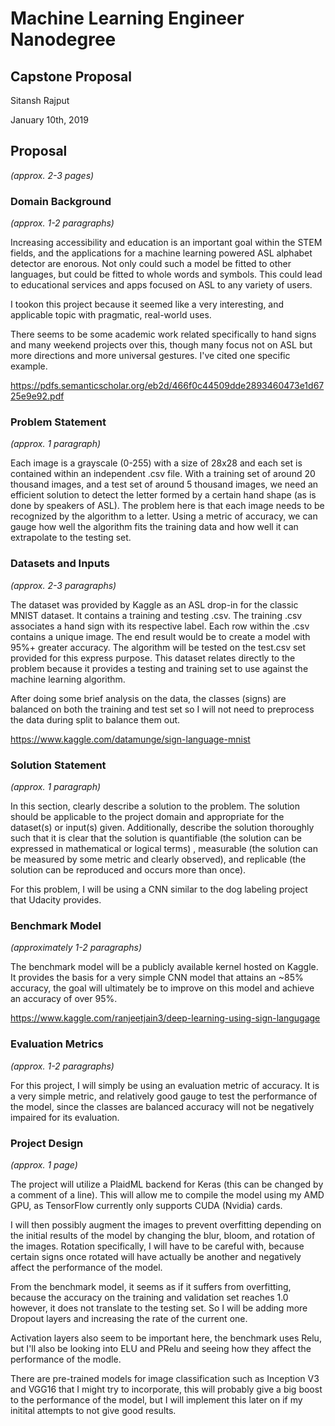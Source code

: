 # Machine Learning Engineer Nanodegree
## Capstone Proposal
Sitansh Rajput

January 10th, 2019

## Proposal
_(approx. 2-3 pages)_

### Domain Background
_(approx. 1-2 paragraphs)_

Increasing accessibility and education is an important goal within the STEM fields, and the applications for a machine learning powered ASL alphabet detector are enorous. Not only could such a model be fitted to other languages, but could be fitted to whole words and symbols. This could lead to educational services and apps focused on ASL to any variety of users. 

I tookon this project because it seemed like a very interesting, and applicable topic with pragmatic, real-world uses. 

There seems to be some academic work related specifically to hand signs and many weekend projects over this, though many focus not on ASL but more directions and more universal gestures. I've cited one specific example.

https://pdfs.semanticscholar.org/eb2d/466f0c44509dde2893460473e1d6725e9e92.pdf

### Problem Statement
_(approx. 1 paragraph)_

Each image is a grayscale (0-255) with a size of 28x28 and each set is contained within an independent .csv file. With a training set of around 20 thousand images, and a test set of around 5 thousand images, we need an efficient solution to detect the letter formed by a certain hand shape (as is done by speakers of ASL). The problem here is that each image needs to be recognized by the algorithm to a letter. Using a metric of accuracy, we can gauge how well the algorithm fits the training data and how well it can extrapolate to the testing set. 

### Datasets and Inputs
_(approx. 2-3 paragraphs)_

The dataset was provided by Kaggle as an ASL drop-in for the classic MNIST dataset. It contains a training and testing .csv. The training .csv associates a hand sign with its respective label. Each row within the .csv contains a unique image. The end result would be to create a model with 95%+ greater accuracy. The algorithm will be tested on the test.csv set provided for this express purpose. This dataset relates directly to the problem because it provides a testing and training set to use against the machine learning algorithm. 

After doing some brief analysis on the data, the classes (signs) are balanced on both the training and test set so I will not need to preprocess the data during split to balance them out. 

https://www.kaggle.com/datamunge/sign-language-mnist

### Solution Statement
_(approx. 1 paragraph)_

In this section, clearly describe a solution to the problem. The solution should be applicable to the project domain and appropriate for the dataset(s) or input(s) given. Additionally, describe the solution thoroughly such that it is clear that the solution is quantifiable (the solution can be expressed in mathematical or logical terms) , measurable (the solution can be measured by some metric and clearly observed), and replicable (the solution can be reproduced and occurs more than once).

For this problem, I will be using a CNN similar to the dog labeling project that Udacity provides. 

### Benchmark Model
_(approximately 1-2 paragraphs)_

The benchmark model will be a publicly available kernel hosted on Kaggle. It provides the basis for a very simple CNN model that attains an ~85% accuracy, the goal will ultimately be to improve on this model and achieve an accuracy of over 95%. 

https://www.kaggle.com/ranjeetjain3/deep-learning-using-sign-langugage

### Evaluation Metrics
_(approx. 1-2 paragraphs)_

For this project, I will simply be using an evaluation metric of accuracy. It is a very simple metric, and relatively good gauge to test the performance of the model, since the classes are balanced accuracy will not be negatively impaired for its evaluation.

### Project Design
_(approx. 1 page)_

The project will utilize a PlaidML backend for Keras (this can be changed by a comment of a line). This will allow me to compile the model using my AMD GPU, as TensorFlow currently only supports CUDA (Nvidia) cards. 

I will then possibly augment the images to prevent overfitting depending on the initial results of the model by changing the blur, bloom, and rotation of the images. Rotation specifically, I will have to be careful with, because certain signs once rotated will have actually be another and negatively affect the performance of the model. 

From the benchmark model, it seems as if it suffers from overfitting, because the accuracy on the training and validation set reaches 1.0 however, it does not translate to the testing set. So I will be adding more Dropout layers and increasing the rate of the current one. 

Activation layers also seem to be important here, the benchmark uses Relu, but I'll also be looking into ELU and PRelu and seeing how they affect the performance of the modle. 

There are pre-trained models for image classification such as Inception V3 and VGG16 that I might try to incorporate, this will probably give a big boost to the performance of the model, but I will implement this later on if my initital attempts to not give good results. 